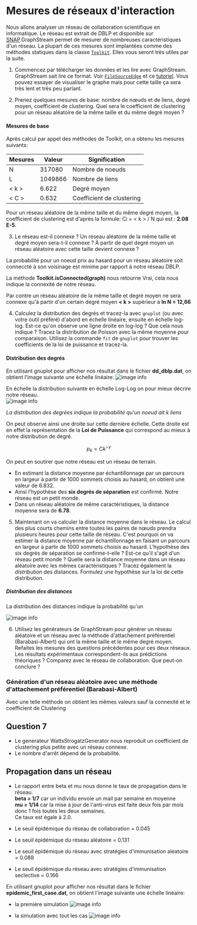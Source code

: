 # Mesures de réseaux d'interaction

Nous allons analyser un réseau de collaboration scientifique en informatique. Le réseau est extrait de DBLP et disponible sur [SNAP](https://snap.stanford.edu/data/com-DBLP.html).GraphStream permet de mesurer de nombreuses caractéristiques d'un réseau. La plupart de ces mesures sont implantées comme des méthodes statiques dans la classe [`Toolkit`](https://data.graphstream-project.org/api/gs-algo/current/org/graphstream/algorithm/Toolkit.html). Elles vous seront très utiles par la suite.

1. Commencez par télécharger les données et les lire avec GraphStream. GraphStream sait lire ce format. Voir [`FileSourceEdge`](https://data.graphstream-project.org/api/gs-core/current/org/graphstream/stream/file/FileSourceEdge.html) et ce [tutoriel](http://graphstream-project.org/doc/Tutorials/Reading-files-using-FileSource/). Vous pouvez essayer de visualiser le graphe mais pour cette taille ça sera très lent et très peu parlant.

2. Prenez quelques mesures de base: nombre de nœuds et de liens, degré moyen, coefficient de clustering. Quel sera le coefficient de clustering pour un réseau aléatoire de la même taille et du même degré moyen ?

#### Mesures de base

Après calcul par appel des méthodes de Toolkit, on a obtenu les mesures suivants:

| Mesures  | Valeur  | Signification  |
|---|---|---|
|N   | 317080  | Nombre de noeuds  |
|L   | 1049866  | Nombre de liens  |
| < k >  | 6.622  | Degré moyen  |
| < C >  | 0.632  | Coefficient de clustering  |

Pour un réseau aléatoire de la même taille et du même degré moyen, la coefficient de clustering est d'après la formule:
Ci = < k > / N  qui est : **2.08 E-5**.

3. Le réseau est-il connexe ? Un réseau aléatoire de la même taille et degré moyen sera-t-il connexe ? À partir de quel degré moyen un réseau aléatoire avec cette taille devient connexe ?

La probabilité pour un noeud prix au hasard pour un réseau aléatoire soit conneccté à son voisinage est minime par rapport à notre réseau DBLP.

La méthode **Toolkit.isConnected(graph)** nous retourne Vrai, cela nous indique la connexité de notre réseau.  
  
Par contre un réseau aléatoire de la même taille et degré moyen ne sera connexe qu'à partir d'un certain degré moyen **< k >** supérieur à **ln N = 12,66**

4. Calculez la distribution des degrés et tracez-la avec `gnuplot` (ou avec votre outil préféré) d'abord en échelle linéaire, ensuite en échelle log-log. Est-ce qu'on observe une ligne droite en log-log ? Que cela nous indique ? Tracez la distribution de Poisson avec la même moyenne pour comparaison. Utilisez la commande `fit` de `gnuplot` pour trouver les coefficients de la loi de puissance et tracez-la.
  
#### Distribution des degrés  

En utilisant gnuplot pour afficher nos résultat dans le fichier **dd_dblp.dat**, on obtient l'image suivante une échelle linéaire:
![image info](data/dd_dblp_lineaire.png)  
  
En échelle la distribution suivante en échelle Log-Log on pour mieux décrire notre réseau.  
![image info](data/dd_dblp_log_log.png)

*La distribution des degrées indique la probabilité qu'un noeud ait k liens*   


On peut observe ainsi une droite sur cette dernière échelle. Cette droite est en effet la représentation de la **Loi de Puissance** 
qui correspond au mieux à notre distribution de degré.   

```math
    p_k = C k^{-\gamma}
```

On peut en soutirer que notre réseau est un réseau de terrain.

* En estimant la distance moyenne par échantillonnage par un parcours en largeur à partir de 1000 sommets choisis au hasard, on obtient une valeur de 6.832.  
* Ainsi l'hypothèse des **six degrés de séparation** est confirmé. Notre réseau est un petit monde.
* Dans un réseau aléatoire de même caractéristiques, la distance moyenne sera de **6.78**.

5. Maintenant on va calculer la distance moyenne dans le réseau. Le calcul des plus courts chemins entre toutes les paires de nœuds prendra plusieurs heures pour cette taille de réseau. C'est pourquoi on va estimer la distance moyenne par échantillonnage en faisant un parcours en largeur à partir de 1000 sommets choisis au hasard. L'hypothèse des six degrés de séparation se confirme-t-elle ? Est-ce qu'il s'agit d'un réseau petit monde ? Quelle sera la distance moyenne dans un réseau aléatoire avec les mêmes caractéristiques ? Tracez également la *distribution* des distances. Formulez une hypothèse sur la loi de cette distribution.

##### Distribution des distances 
La distribution des distances indique la probabilité qu'un 
   
![image info](data/plot_distances.png)

6. Utilisez les générateurs de GraphStream pour générer un réseau aléatoire et un réseau avec la méthode d'attachement préférentiel (Barabasi-Albert) qui ont la même taille et le même degré moyen. Refaites les mesures des questions précédentes pour ces deux réseaux. Les résultats expérimentaux correspondent-ils aux prédictions théoriques ? Comparez avec le réseau de collaboration. Que peut-on conclure ?

### Génération d'un réseau aléatoire avec une méthode d'attachement préférentiel (Barabasi-Albert)
Avec une telle méthode on obtient les mêmes valeurs sauf la connexité et le coefficient de Clustering

## Question 7
 - Le generateur WattsStrogatzGenerator nous reproduit un coefficient de clustering plus petite avec un réseau connexe.
 - Le nombre d'arrêt dépend de la probabilité.

## Propagation dans un réseau
 
 - Le rapport entre beta et mu nous donne le taux de propagation dans le réseau.  
 **beta = 1/7** car un individu envoie un mail par semaine en moyenne  
 **mu = 1/14** car la mise à jour de l'anti-virus est faite deux fois par mois donc 1 fois toutes les deux semaines.  
Ce taux est égale à 2.0.

 - Le seuil épidémique du réseau de collaboration = 0.045
 - Le seuil épidémique du réseau aléatoire = 0.131
 
  - Le seuil épidémique du réseau avec stratégies d'immunisation aleatoire = 0.088
  - Le seuil épidémique du réseau avec stratégies d'immunisation seclective = 0.166

En utilisant gnuplot pour afficher nos résultat dans le fichier **epidemic_first_case.dat**, on obtient l'image suivante une échelle linéaire:
* la première simulation
![image info](data/FirstCaseHist.png)  

* la simulation avec tout les cas
![image info](data/AllCasesHist.png)  